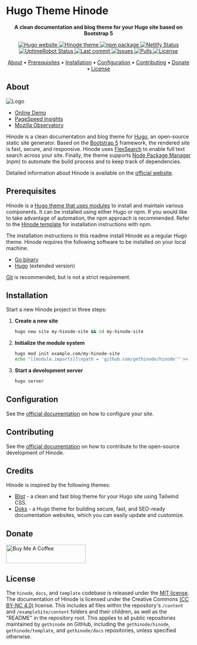 # Hugo Theme Hinode

<!-- markdownlint-disable MD033 -->
<!-- Tagline -->
<p align="center">
    <b>A clean documentation and blog theme for your Hugo site based on Bootstrap 5</b>
    <br />
</p>

<!-- Badges -->
<p align="center">
    <a href="https://gohugo.io">
        <img src="https://img.shields.io/badge/generator-hugo-brightgreen" alt="Hugo website">
    </a>
    <a href="https://gethinode.com">
        <img src="https://img.shields.io/badge/theme-hinode-blue" alt="Hinode theme">
    </a>
    <a href="https://www.npmjs.com/package/%40gethinode/hinode">
        <img src="https://img.shields.io/npm/v/%40gethinode/hinode" alt="npm package">
    </a>
    <a href="https://app.netlify.com/sites/gethinode-demo/deploys">
        <img src="https://img.shields.io/netlify/0ad42e3e-fdfa-4d37-8e26-58badd429a67"  alt="Netlify Status">
    </a>
    <a href="https://stats.uptimerobot.com/xyGVYhLJmV">
        <img src="https://img.shields.io/uptimerobot/status/m791334689-73d9dfc82030f4f955b2d6bb" alt="UptimeRobot Status">
    </a>
    <a href="https://github.com/gethinode/hinode/commits/main">
        <img src="https://img.shields.io/github/last-commit/gethinode/hinode.svg" alt="Last commit">
    </a>
    <a href="https://github.com/gethinode/hinode/issues">
        <img src="https://img.shields.io/github/issues/gethinode/hinode.svg" alt="Issues">
    </a>
    <a href="https://github.com/gethinode/hinode/pulls">
        <img src="https://img.shields.io/github/issues-pr-raw/gethinode/hinode.svg" alt="Pulls">
    </a>
    <a href="https://github.com/gethinode/hinode/blob/main/LICENSE">
        <img src="https://img.shields.io/github/license/gethinode/hinode" alt="License">
    </a>
</p>

<!-- Table of Contents -->
<p align="center">
  <a href="#about">About</a> •
  <a href="#prerequisites">Prerequisites</a> •
  <a href="#installation">Installation</a> •
  <a href="#configuration">Configuration</a> •
  <a href="#contributing">Contributing</a> •
  <a href="#donate">Donate</a> •
  <a href="#license">License</a>
</p>
<!-- markdownlint-enable MD033 -->

## About

![Logo](https://raw.githubusercontent.com/gethinode/hinode/main/static/img/logo.png)

- [Online Demo][demo]
- [PageSpeed Insights][pagespeed]
- [Mozilla Observatory][observatory]

Hinode is a clean documentation and blog theme for [Hugo][hugo], an open-source static site generator. Based on the [Bootstrap 5][bootstrap] framework, the rendered site is fast, secure, and responsive. Hinode uses [FlexSearch][flexsearch] to enable full text search across your site. Finally, the theme supports [Node Package Manager][npm] (npm) to automate the build process and to keep track of dependencies.

Detailed information about Hinode is available on the [official website][website].

## Prerequisites

Hinode is a [Hugo theme that uses modules][hugo_modules] to install and maintain various components. It can be installed using either Hugo or npm. If you would like to take advantage of automation, the npm approach is recommended. Refer to the [Hinode template][repository_template] for installation instructions with npm.

The installation instructions in this readme install Hinode as a regular Hugo theme. Hinode requires the following software to be installed on your local machine.

- [Go binary][golang_download]
- [Hugo][nodejs] (extended version)

[Git][git_download] is recommended, but is not a strict requirement.

## Installation

Start a new Hinode project in three steps:

1. **Create a new site**

    ```bash
    hugo new site my-hinode-site && cd my-hinode-site
    ```

1. **Initialize the module system**

    ```bash
    hugo mod init example.com/my-hinode-site
    echo "[[module.imports]]\npath = 'github.com/gethinode/hinode'" >> hugo.toml
    ```

1. **Start a development server**

    ```bash
    hugo server
    ```

## Configuration

See the [official documentation][getstarted] on how to configure your site.

## Contributing

See the [official documentation][contribute] on how to contribute to the open-source development of Hinode.

## Credits

Hinode is inspired by the following themes:

- [Blist][blist] - a clean and fast blog theme for your Hugo site using Tailwind CSS.
- [Doks][doks] - a Hugo theme for building secure, fast, and SEO-ready documentation websites, which you can easily update and customize.

## Donate

<!-- markdownlint-disable MD033 -->
<a href="https://www.buymeacoffee.com/markdumay" target="_blank" rel="noopener noreferrer"><img src="https://cdn.buymeacoffee.com/buttons/lato-orange.png" alt="Buy Me A Coffee" style="height: 51px !important;width: 217px !important;"></a>
<!-- markdownlint-enable MD033 -->

## License

The `hinode`, `docs`, and `template` codebase is released under the [MIT license][license]. The documentation of Hinode is licensed under the Creative Commons [(CC BY-NC 4.0)][cc-by-nc-4.0] license. This includes all files within the repository's `/content` and `/exampleSite/content` folders and their children, as well as the "README" in the repository root. This applies to all public repositories maintained by `gethinode` on GitHub, including the `gethinode/hinode`, `gethinode/template`, and `gethinode/docs` repositories, unless specified otherwise.

<!-- MARKDOWN PUBLIC LINKS -->
[blist]: https://github.com/apvarun/blist-hugo-theme
[bootstrap]: https://getbootstrap.com
[cc-by-nc-4.0]: https://creativecommons.org/licenses/by-nc/4.0/
[doks]: https://github.com/h-enk/doks
[flexsearch]: https://github.com/nextapps-de/flexsearch
[git_download]: https://git-scm.com
[hugo]: https://gohugo.io
[hugo_download]: https://gohugo.io/installation
[hugo_modules]: https://gohugo.io/hugo-modules/
[netlify]: https://www.netlify.com
[nodejs]: https://nodejs.org
[npm]: https://www.npmjs.com
[observatory]: https://observatory.mozilla.org/analyze/demo.gethinode.com
[pagespeed]: https://pagespeed.web.dev/report?url=https%3A%2F%2Fdemo.gethinode.com%2F
[utterances]: https://utteranc.es

<!-- MARKDOWN MAINTAINED LINKS -->
[contribute]: https://gethinode.com/contribute
[getstarted]: https://gethinode.com/docs
[golang_download]: https://go.dev/dl/
[demo]: https://demo.gethinode.com/
[license]: https://github.com/gethinode/hinode/blob/main/LICENSE
[repository]: https://github.com/gethinode/hinode.git
[repository_template]: https://github.com/gethinode/template.git
[website]: https://gethinode.com/